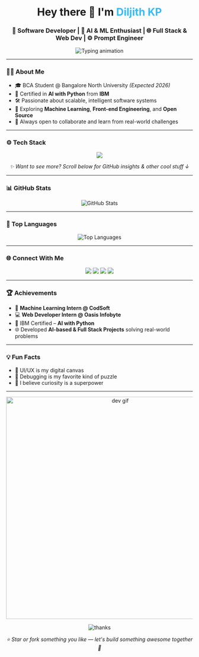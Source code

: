 <h1 align="center">Hey there 👋 I'm <span style="color:#36BCF7;">Diljith KP</span></h1>

<h3 align="center">🚀 Software Developer | 🧠 AI & ML Enthusiast | 🌐 Full Stack & Web Dev | ⚙️ Prompt Engineer </h3>


<p align="center">
  <img src="https://readme-typing-svg.herokuapp.com?center=true&vCenter=true&color=36BCF7&size=24&duration=3000&pause=1000&lines=🚀+Software+Developer;🤖+AI+%26+ML+Explorer;🎨+Creative+Tech+Thinker;📚+Lifelong+Learner;🌐+Building+Digital+Solutions" alt="Typing animation" />
</p>


---

### 👨‍💻 About Me

- 🎓 BCA Student @ Bangalore North University *(Expected 2026)*
- 📜 Certified in **AI with Python** from **IBM**
- 🛠️ Passionate about scalable, intelligent software systems
- 🌱 Exploring **Machine Learning**, **Front-end Engineering**, and **Open Source**
- 🤝 Always open to collaborate and learn from real-world challenges

---

### ⚙️ Tech Stack

<p align="center">
  <img src="https://skillicons.dev/icons?i=html,css,js,python,java,c,vscode&theme=light" />
</p>

<p align="center">
  <em>✨ Want to see more? Scroll below for GitHub insights & other cool stuff ↓</em>
</p>

---

### 📊 GitHub Stats

<p align="center">
  <img src="https://github-readme-stats.vercel.app/api?username=diljith-kp&show_icons=true&theme=radical" alt="GitHub Stats" />
</p>

---

### 🌟 Top Languages

<p align="center">
  <img src="https://github-readme-stats.vercel.app/api/top-langs/?username=diljith-kp&layout=compact&theme=vision-friendly-dark" alt="Top Languages" />
</p>

---

### 🌐 Connect With Me

<p align="center">
  <a href="https://diljith.in"><img src="https://img.shields.io/badge/Portfolio-diljith.in-orange?style=for-the-badge&logo=firefox-browser&logoColor=white" /></a>
  <a href="https://www.linkedin.com/in/diljith-kp"><img src="https://img.shields.io/badge/LinkedIn-0A66C2?style=for-the-badge&logo=linkedin&logoColor=white" /></a>
  <a href="https://github.com/diljith-kp"><img src="https://img.shields.io/badge/GitHub-171515?style=for-the-badge&logo=github&logoColor=white" /></a>
  <a href="mailto:diljithkuttoor@gmail.com">
  <img src="https://img.shields.io/badge/Gmail-D14836?style=for-the-badge&logo=gmail&logoColor=white" />
  </a>
</p>

---

### 🏆 Achievements

- 🤖 **Machine Learning Intern @ CodSoft**
- 💻 **Web Developer Intern @ Oasis Infobyte**
- 📘 IBM Certified – **AI with Python**
- 🌐 Developed **AI-based & Full Stack Projects** solving real-world problems

---

### 💡 Fun Facts

- 🎨 UI/UX is my digital canvas  
- 🧩 Debugging is my favorite kind of puzzle  
- 🧭 I believe curiosity is a superpower

---
<p align="center">
  <img src="https://res.cloudinary.com/dptj37ebu/image/upload/v1753903137/68747470733a2f2f63646e2e6472696262626c652e636f6d2f75736572732f313136323037372f73637265656e73686f74732f333834383931342f70726f6772616d6d65722e676966_txtuhk.gif" alt="dev gif" width="600"/>
</p>

<p align="center">
  <img src="https://readme-typing-svg.demolab.com?font=Fira+Code&pause=1000&color=16F7C6&center=true&vCenter=true&width=435&lines=Thanks+for+visiting!;Feel+free+to+connect+%F0%9F%91%8D" alt="thanks" />
</p>

<p align="center">
  <em>⭐ Star or fork something you like — let's build something awesome together 🚀</em>
</p>
